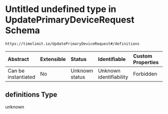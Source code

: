 # Untitled undefined type in UpdatePrimaryDeviceRequest Schema

```txt
https://timelimit.io/UpdatePrimaryDeviceRequest#/definitions
```



| Abstract            | Extensible | Status         | Identifiable            | Custom Properties | Additional Properties | Access Restrictions | Defined In                                                                                               |
| :------------------ | :--------- | :------------- | :---------------------- | :---------------- | :-------------------- | :------------------ | :------------------------------------------------------------------------------------------------------- |
| Can be instantiated | No         | Unknown status | Unknown identifiability | Forbidden         | Allowed               | none                | [UpdatePrimaryDeviceRequest.schema.json*](UpdatePrimaryDeviceRequest.schema.json "open original schema") |

## definitions Type

unknown
